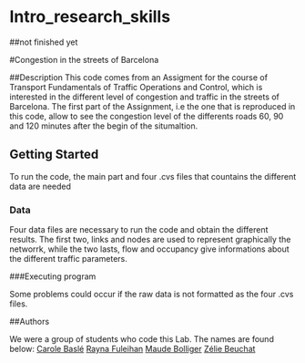 # Intro_research_skills

##not finished yet

#Congestion in the streets of Barcelona

##Description
This code comes from an Assigment for the course of Transport Fundamentals of Traffic Operations and Control, which is interested in
the different level of congestion and traffic in the streets of Barcelona. The first part of the Assignment, i.e the one that is 
reproduced in this code, allow to see the congestion level of the differents roads 60, 90 and 120 minutes after the begin of the situmaltion. 

## Getting Started

To run the code, the main part and four .cvs files that countains the different data are needed

### Data

Four data files are necessary to run the code and obtain the different results. The first two, links and nodes  are used to represent graphically the networrk, while the two lasts, flow and occupancy give informations about the different traffic parameters.

###Executing program

Some problems could occur if the raw data is not formatted as the four .cvs files. 

##Authors

We were a group of students who code this Lab. The names are found below: 
[Carole Baslé](carole.baslé@epfl.ch)
[Rayna Fuleihan](rayna.fuleihan@epfl.ch)
[Maude Bolliger](maude.bolliger@epfl.ch)
[Zélie Beuchat](zélie.beuchat@epfl.ch)
